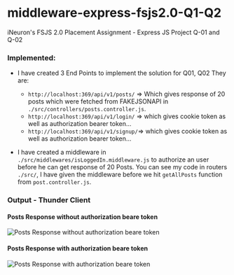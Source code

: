 # middleware-express-fsjs2.0-Q1-Q2
iNeuron's FSJS 2.0 Placement Assignment - Express JS Project Q-01 and Q-02

### Implemented:
- I have created 3 End Points to implement the solution for Q01, Q02 They are:
    - `http://localhost:369/api/v1/posts/` => Which gives response of 20 posts which were fetched from FAKEJSONAPI in `./src/controllers/posts.controller.js`.
    - `http://localhost:369/api/v1/login/` => which gives cookie token as well as authorization bearer token... 
    - `http://localhost:369/api/v1/signup/`=> which gives cookie token as well as authorization bearer token...

- I have created a middleware in `./src/middlewares/isLoggedIn.middleware.js` to authorize an user before he can get response of 20 Posts. You can see my code in routers `./src/`, I have given the middleware before we hit `getAllPosts` function from `post.controller.js`.

### Output - Thunder Client
#### Posts Response without authorization beare token
![Posts Response without authorization beare token]("./src/assets/withoutauth.png")
#### Posts Response with authorization beare token
![Posts Response with authorization beare token]("./src/assets/withauth.png")

